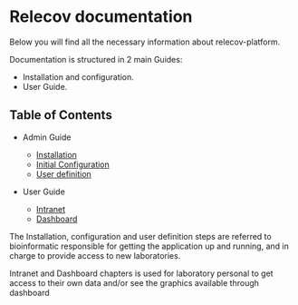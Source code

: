 # Relecov documentation

Below you will find all the necessary information about relecov-platform.

Documentation is structured in 2 main Guides:

- Installation and configuration.
- User Guide.



## Table of Contents
- Admin Guide
    - [Installation](installation.md)
    - [Initial Configuration](initialConfiguration.md)
    - [User definition](userDefinition)

- User Guide
    - [Intranet](intranet)
    - [Dashboard](dashboard)

The Installation, configuration and user definition steps are referred to bioinformatic
responsible for getting the application up and running, and in charge to provide
access to new laboratories.

Intranet and Dashboard chapters is used for laboratory personal to get access to
 their own data and/or see the graphics available through dashboard
